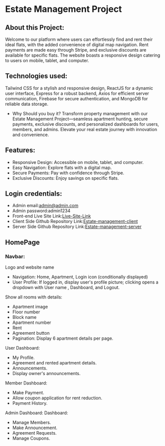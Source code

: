 # Estate Management Project

## About this Project:
Welcome to our platform where users can effortlessly find and rent their ideal flats, with the added convenience of digital map navigation. Rent payments are made easy through Stripe, and exclusive discounts are available for specific flats. The website boasts a responsive design catering to users on mobile, tablet, and computer.

## Technologies used:
Tailwind CSS for a stylish and responsive design, ReactJS for a dynamic user interface, Express for a robust backend, Axios for efficient server communication, Firebase for secure authentication, and MongoDB for reliable data storage.

* Why Should you buy it?
 Transform property management with our Estate Management Project—seamless apartment hunting, secure payments, exclusive discounts, and personalized dashboards for users, members, and admins. Elevate your real estate journey with innovation and convenience.
## Features:

* Responsive Design: Accessible on mobile, tablet, and computer.
* Easy Navigation: Explore flats with a digital map.
* Secure Payments: Pay with confidence through Stripe.
* Exclusive Discounts: Enjoy savings on specific flats.

## Login credentials:
* Admin email:admin@admin.com
* Admin password:admin1234
* Front-end Live Site Link:[Live-Site-Link](https://building-management-7c1a9.web.app/)
* Client Side Github Repository Link:[Estate-management-client](https://github.com/istiakahmedsarker/Estate-mastermind-client)
* Server Side Github Repository Link:[Estate-management-server](https://github.com/istiakahmedsarker/Estate-mastermind-server)


## HomePage
### Navbar:

Logo and website name
* Navigation: Home, Apartment, Login icon (conditionally displayed)
* User Profile: If logged in, display user's profile picture; clicking opens a dropdown with User name , Dashboard, and Logout.


Show all rooms with details:
* Apartment image
* Floor number
* Block name
* Apartment number
* Rent
* Agreement button
* Pagination: Display 6 apartment details per page.

User Dashboard:
* My Profile.
* Agreement and rented apartment details.
* Announcements.
* Display owner's announcements.

Member Dashboard:
* Make Payment.
* Allow coupon application for rent reduction.
* Payment History.

Admin Dashboard:
Dashboard:

* Manage Members.
* Make Announcement.
* Agreement Requests.
* Manage Coupons.
